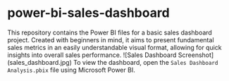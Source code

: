 # power-bi-sales-dashboard
This repository contains the Power BI files for a basic sales dashboard project. Created with beginners in mind, it aims to present fundamental sales metrics in an easily understandable visual format, allowing for quick insights into overall sales performance.
![Sales Dashboard Screenshot] (sales_dashboard.jpg)
To view the dashboard, open the `Sales Dashboard Analysis.pbix` file using Microsoft Power BI.
